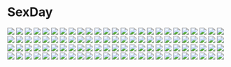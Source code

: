 # SexDay
![](https://konachan.com/image/58a4c9a4181e95b94fc64750020874e5/Konachan.com%20-%2038203%20tagme.jpg)
![](https://konachan.com/image/9e4aaeaee3fff89a3850f9e0a5f3d61b/Konachan.com%20-%2076397%20autumn%20blonde_hair%20green_eyes%20iroha_%28unyun%29%20original.jpg)
![](https://konachan.com/jpeg/ffbb1c9ceb43cc0b19b49b76da29c94e/Konachan.com%20-%20279256%20as109%20brown%20brown_hair%20cameltoe%20elbow_gloves%20gloves%20leotard%20loli%20original%20reflection%20third-party_edit.jpg)
![](https://konachan.com/image/6f9d00c26b54fcba174983a52185d809/Konachan.com%20-%20220192%20gradient%20katana%20long_hair%20navel%20original%20red_hair%20skirt%20sword%20tonee%20torn_clothes%20weapon.jpg)
![](https://konachan.com/image/d47111afde12a75f87951cd4163d50ea/Konachan.com%20-%2015551%202000%20anthropomorphism%20me%20os-tan%20windows.gif)
![](https://konachan.com/image/4c35f2b9c906fc01aa66650ae813f1a4/Konachan.com%20-%2042862%20bikini%20blonde_hair%20breasts%20cleavage%20erect_nipples%20louise_halevy%20mobile_suit_gundam%20mobile_suit_gundam_00%20swimsuit%20tadano_akira%20thighhighs%20wink.jpg)
![](https://konachan.com/jpeg/2cd48f1a1e117aafad1f0d6ed229b940/Konachan.com%20-%20200274%20anthropomorphism%20blue_eyes%20blush%20breasts%20cape%20cleavage%20gloves%20haribote_%28tarao%29%20hat%20kantai_collection%20long_hair%20northern_ocean_hime%20red_eyes%20white_hair.jpg)
![](https://konachan.com/jpeg/bb75e9d7f6b492d7c8baaa46c07e3dd9/Konachan.com%20-%20181266%202girls%20black_eyes%20black_hair%20flowers_%28game%29%20game_cg%20hanabishi_rikka%20innocent_grey%20long_hair%20school_uniform%20shirahane_suou%20shoujo_ai%20sugina_miki%20wink.jpg)
![](https://konachan.com/image/1bf078568f757704755ece659f799fcd/Konachan.com%20-%20293310%202girls%20barefoot%20bra%20couch%20loli%20nedia_r%20original%20panty_pull%20twintails%20underwear%20undressing.jpg)
![](https://konachan.com/image/98cd9221e7c1553dc435bb72723b4670/Konachan.com%20-%20210235%20bikini%20blue_hair%20breasts%20cleavage%20nonaka_yuki%20ookuma_nekosuke%20shinmai_maou_no_testament%20swimsuit%20yellow_eyes.jpg)
![](https://konachan.com/image/2b57702bfad80dbb75773073e6eaa7b7/Konachan.com%20-%20105929%202girls%20blonde_hair%20blush%20breasts%20brown_eyes%20brown_hair%20hagane7728%20nipples%20nude%20yuri.jpg)
![](https://konachan.com/image/3f2547fd838c737ee610ece47f111409/Konachan.com%20-%2092044%20takagi_%28tansuke%29%20tansuke.jpg)
![](https://konachan.com/jpeg/32649d2b57d6e3e84572a4719a525ed9/Konachan.com%20-%20194292%20barefoot%20book%20hat%20long_hair%20patchouli_knowledge%20purple_hair%20shirosato%20touhou.jpg)
![](https://konachan.com/image/f0245aa7066e0b9089dccf9048ad8638/Konachan.com%20-%20196845%20building%20city%20clouds%20noba%20original%20scenic.jpg)
![](https://konachan.com/jpeg/37be251a997de47945f8fddabeb73001/Konachan.com%20-%20168931%20anus%20ass%20blonde_hair%20blue_eyes%20breasts%20kashiwazaki_sena%20long_hair%20nipples%20panties%20panty_pull%20pussy%20third-party_edit%20uncensored%20underwear%20wacchi%20white.jpg)
![](https://konachan.com/image/662e408eaeecbecb4dadef3edc3c57ed/Konachan.com%20-%2094244%20animal%20bird%20selina%20tagme.jpg)
![](https://konachan.com/image/deabe26546d8fcbb1fe682ba68367702/Konachan.com%20-%20292915%202girls%20animal_ears%20azur_lane%20boots%20compile_heart%20dress%20gray_hair%20long_hair%20panties%20ponytail%20shorts%20tentacles%20underwear%20water%20weapon%20yellow_eyes.jpg)
![](https://konachan.com/jpeg/9daa6961dfd1a4c54070f9ac1506c410/Konachan.com%20-%20297322%20ass%20barefoot%20black_hair%20blush%20kamado_nezuko%20kimetsu_no_yaiba%20long_hair%20nipples%20nude%20pink_eyes%20pussy%20signed%20uncensored%20watermark.jpg)
![](https://konachan.com/image/08a019b54b0d7fc166f23e4f61a918a7/Konachan.com%20-%2095672%20brown_hair%20cielo%20original%20red_eyes%20school_uniform%20thighhighs.jpg)
![](https://konachan.com/jpeg/f072f4dfaaedd519f3e753dc4dcac36c/Konachan.com%20-%20224013%20blush%20cherry_blossoms%20flowers%20green_eyes%20green_hair%20gumi%20petals%20ruru_%28tsuitta%29%20scarf%20short_hair%20skirt%20vocaloid.jpg)
![](https://konachan.com/image/a3e1b657e0c8d1eeca06391146323e15/Konachan.com%20-%2020411%20mobile_suit_gundam.jpg)
![](https://konachan.com/image/601c0fff7d07bd5d3a3673fedcfdd00a/Konachan.com%20-%2059468%20aliasing%20animal_ears%20brown_hair%20choker%20dragon%20dress%20kotoba_noriaki%20long_hair%20necklace%20original%20pixiv_fantasia%20pointed_ears%20red_eyes%20silhouette.jpg)
![](https://konachan.com/image/034f54c4fa9dc7324a1bd1db6fb38e8b/Konachan.com%20-%2010927%202girls%20blue_eyes%20futaba_hinata%20green_eyes%20hoshiful%20red_hair%20takatsuka_mizuki%20uniform.jpg)
![](https://konachan.com/image/b6b46d7f3694cf2111aa85869e4ae6ac/Konachan.com%20-%20150132%20bow%20chuunibyou_demo_koi_ga_shitai%21%20eyepatch%20looker%20panties%20short_hair%20skirt%20skirt_lift%20takanashi_rikka%20underwear.jpg)
![](https://konachan.com/jpeg/590c56d6e90e8e9557184036ce290e07/Konachan.com%20-%20255104%20blonde_hair%20blush%20demon%20drink%20fire%20horns%20jehyun%20long_hair%20ofuda%20panties%20sake%20signed%20spread_legs%20tattoo%20transparent%20underwear%20weapon%20yellow_eyes.jpg)
![](https://konachan.com/image/1e829bef0ba2d8d38bb15c1af66d62f1/Konachan.com%20-%2021635%20abarai_renji%20bleach%20dark_skin%20group%20inoue_orihime%20ishida_uryuu%20kuchiki_rukia%20kurosaki_ichigo%20male%20shihouin_yoruichi%20tattoo%20yasutora_sado.jpg)
![](https://konachan.com/image/a29af3120244a5f91cc1ac95e1e6485e/Konachan.com%20-%20191850%202girls%20breasts%20brown_hair%20cleavage%20daitoshokan_no_hitsujikai%20homura_naru%20kodachi_nagi%20megami%20no_bra%20panties%20scan%20shirasaki_tsugumi%20underwear.jpg)
![](https://konachan.com/image/a5bb5a8197f2a1e09ed96ae8f05116f7/Konachan.com%20-%2027551%20brown_eyes%20brown_hair%20suzumiya_haruhi%20suzumiya_haruhi_no_yuutsu.jpg)
![](https://konachan.com/image/987e942b38fef095711bca61f6e11fc5/Konachan.com%20-%20270978%20ass%20bb_%28fate%29%20cake%20couch%20drink%20fate_%28series%29%20food%20fruit%20gloves%20headband%20long_hair%20panty_pull%20purple_eyes%20purple_hair%20satou_daiji%20strawberry%20thighhighs.jpg)
![](https://konachan.com/jpeg/28722cdaf43f2307d1a1e6ecffdb98d2/Konachan.com%20-%20168790%20blue%20chi%40ki%20dress%20original%20planet%20sky%20stars%20twintails%20white_hair.jpg)
![](https://konachan.com/image/a73369da307c758a729ee5443da789f0/Konachan.com%20-%20228771%20aliasing%20aqua_eyes%20blush%20book%20bow%20braids%20brown_hair%20food%20gloves%20gray_hair%20green_eyes%20kneehighs%20long_hair%20original%20paper%20phone%20pink_eyes%20twintails.jpg)
![](https://konachan.com/image/8c04dc470b1f733c5cc9f44c17309d8b/Konachan.com%20-%2070000%20animal_ears%20apron%20blush%20candy%20chocolate%20hat%20mystia_lorelei%20pink_hair%20ribbons%20short_hair%20thighhighs%20touhou%20valentine%20wings%20yellow_eyes.jpg)
![](https://konachan.com/jpeg/6b8af4db8f2329060952b8261dad1a8f/Konachan.com%20-%20110617%202girls%20bed%20blue_eyes%20blush%20breasts%20game_cg%20green_eyes%20mecha-con%21%20navel%20nipples%20onomatope%2A%20open_shirt%20panties%20pink_hair%20thighhighs%20twintails%20underwear.jpg)
![](https://konachan.com/jpeg/10f878d8f90dd9316d201dac0ef3ddb2/Konachan.com%20-%20280879%20aqua_eyes%20aqua_hair%20barefoot%20bed%20blush%20condom%20cum%20hatsune_miku%20long_hair%20navel%20papino%20tears%20twintails%20underwear%20vocaloid.jpg)
![](https://konachan.com/image/3341f8c573fbeafbc4d78ae6af0c9257/Konachan.com%20-%209822%20enma_ai%20jigoku_shoujo.jpg)
![](https://konachan.com/image/95fa79fc45ee84d38518f4d77728bd5c/Konachan.com%20-%206605%20koiwai_yotsuba%20yotsubato%21.jpg)
![](https://konachan.com/jpeg/d00e2e3de9dc9036f92090214f7d5673/Konachan.com%20-%20178349%202girls%20animal%20blonde_hair%20dress%20hat%20headband%20moriya_suwako%20purple_hair%20short_hair%20snake%20thighhighs%20touhou%20uu_uu_zan%20yasaka_kanako.jpg)
![](https://konachan.com/jpeg/dee48633f0d5863c9ac1617ea8d941a2/Konachan.com%20-%20160969%20blush%20breast_grab%20breasts%20chuning_lover%20game_cg%20kiss%20koso%20long_hair%20nipples%20skirt%20sugar_house%20tougetsuin_aisu%20twintails.jpg)
![](https://konachan.com/image/39ef03ef81efbdba9381c9ade8bdb045/Konachan.com%20-%20229182%20blush%20breasts%20cleavage%20green_eyes%20long_hair%20navel%20ponytail%20purple_hair%20sheska_xue%20shorts%20sunglasses%20tattoo%20toujou_nozomi%20white.jpg)
![](https://konachan.com/jpeg/6f77060a46b005151d7b0eac40738ba8/Konachan.com%20-%20178041%20blue_eyes%20breasts%20dengeki_hime%20front_wing%20innocent_girl%20long_hair%20nanaca_mai%20nipples%20open_shirt%20ousaka_kanae%20pantyhose%20red_hair%20scan%20school_uniform.jpg)
![](https://konachan.com/image/73efd7155b4b138fbba44629a29b0daa/Konachan.com%20-%20286973%20apple%20blush%20candy%20festival%20food%20fruit%20hololive%20japanese_clothes%20long_hair%20minato_aqua%20nari_%28narikashi%29%20ponytail%20purple_eyes%20purple_hair%20summer%20yukata.jpg)
![](https://konachan.com/image/9404d8a5c3863f64803e17ea92d3c00c/Konachan.com%20-%20146141%20blue%20blue_eyes%20blue_hair%20dress%20drink%20game_console%20glasses%20headphones%20industrial%20kawashiro_nitori%20microphone%20paper%20sibanoue%20touhou%20translation_request.jpg)
![](https://konachan.com/image/94f0fcfcc4c85919c13f17f9d1d4d6ca/Konachan.com%20-%208009%20furude_rika%20hanyuu%20higurashi_no_naku_koro_ni.jpg)
![](https://konachan.com/jpeg/2500e7eab2af1223faeffd93487276ad/Konachan.com%20-%20277238%202girls%20anus%20breasts%20hata_no_kokoro%20ke-ta%20komeiji_koishi%20long_hair%20mask%20nipples%20open_shirt%20pink_eyes%20pink_hair%20pussy%20scan%20touhou%20uncensored%20yuri.jpg)
![](https://konachan.com/image/f3eb279bf25bde4fbe07a57d5f40251e/Konachan.com%20-%20162703%20angel%20blonde_hair%20feathers%20original%20shimeji%20white%20wings.jpg)
![](https://konachan.com/image/284a80e1c520b1a35c8f56d3d786b4bf/Konachan.com%20-%20172273%20demon%20garter_belt%20green_eyes%20green_hair%20hatsune_miku%20kumatyu%20navel%20project_diva%20stockings%20succubus%20tail%20vocaloid%20wings.jpg)
![](https://konachan.com/jpeg/b1ec96fa6ce52ae5ecb0cf22eeb54a62/Konachan.com%20-%20284241%20anus%20ass%20black_hair%20blush%20dress%20horns%20ke-ta%20kijin_seija%20no_bra%20nopan%20pussy%20pussy_juice%20red_eyes%20scan%20short_hair%20skirt_lift%20touhou%20uncensored.jpg)
![](https://konachan.com/jpeg/11d11b464c9f6c53c95b0977dd4f5ecd/Konachan.com%20-%20221555%20anthropomorphism%20blush%20breast_hold%20breasts%20close%20gray_eyes%20gray_hair%20kantai_collection%20long_hair%20no_bra%20pola_%28kancolle%29%20sideboob%20tony_guisado%20topless.jpg)
![](https://konachan.com/image/b19c7aadcb3401e5e2a51366c46d3ddf/Konachan.com%20-%20269483%20akasaai%20black_hair%20bow%20gun%20nijisanji%20rain%20school_uniform%20shizuka_rin%20short_hair%20skirt%20water%20weapon.jpg)
![](https://konachan.com/jpeg/048f707a832c979366bbe0813a513bb5/Konachan.com%20-%20153841%20blush%20breasts%20brown_hair%20cleavage%20game_cg%20long_hair%20no_bra%20purple_eyes%20shishigatani_ushio%20tokeijikake_no_ley_line%20urabi_%28tomatohouse%29.jpg)
![](https://konachan.com/image/075ce09558a72edad224c97a590f40d0/Konachan.com%20-%20137053%20fire%20gloves%20king_kazma%20nishi_yukari%20red_eyes%20summer_wars.jpg)
![](https://konachan.com/image/c5bd45341a50bae29180b35950143384/Konachan.com%20-%20188400%20akitsumaru_%28kancolle%29%20anthropomorphism%20chibi%20group%20harusame_%28kancolle%29%20hato_rami%20kantai_collection%20ooyodo_%28kancolle%29%20unryuu_%28kancolle%29.jpg)
![](https://konachan.com/jpeg/aca00c1a8b03245f1ea96def06274173/Konachan.com%20-%20206874%20choker%20game_cg%20hiromi_%28sakura_swim_club%29%20sakura_swim_club%20school_swimsuit%20swimsuit%20wanaca%20winged_cloud.jpg)
![](https://konachan.com/jpeg/93ff4598ea46ee8d5066661ec34070ef/Konachan.com%20-%20183451%20blue_eyes%20blue_hair%20breasts%20cleavage%20comaco%20hatsune_miku%20skirt%20sweet_devil_%28vocaloid%29%20tail%20vocaloid.jpg)
![](https://konachan.com/image/ddf565e32f044f5d97b97d89301684f9/Konachan.com%20-%20258470%20azur_lane%20bed%20blue_eyes%20blush%20braids%20breasts%20chain%20cleavage%20collar%20dress%20elbow_gloves%20garter_belt%20gloves%20long_hair%20maid%20maki_pei%20stockings%20white_hair.jpg)
![](https://konachan.com/image/63529400ad269829b2621c0c4175f1c4/Konachan.com%20-%20105425%20dress%20gloves%20kaname_madoka%20kneehighs%20mahou_shoujo_madoka_magica%20pink_eyes%20pink_hair%20ribbons%20short_hair%20third-party_edit%20twintails%20white.jpg)
![](https://konachan.com/image/0dec350c864d336626f710659262e721/Konachan.com%20-%2062936%20bakemonogatari%20monogatari_%28series%29%20school_swimsuit%20sengoku_nadeko%20swimsuit.jpg)
![](https://konachan.com/jpeg/2e2927fe731486f1ef3a77db9bd56a93/Konachan.com%20-%20214499%20armor%20blue_hair%20breasts%20cape%20dark_skin%20dragon%20fire%20gloves%20headdress%20lack%20long_hair%20magic%20male%20navel%20original%20ponytail%20purple_eyes%20thighhighs%20weapon.jpg)
![](https://konachan.com/jpeg/99504e9b3d4053e1114c6f30d22d8da3/Konachan.com%20-%20301842%20barefoot%20bloomers%20blush%20braids%20breasts%20cape%20ex_idol%20green_eyes%20hoodie%20nijisanji%20nipples%20no_bra%20nopan%20third-party_edit%20twintails%20warabeda_meijii%20white.jpg)
![](https://konachan.com/image/2a650849782bec0f0cc6abce2353de13/Konachan.com%20-%20131948%20dress%20mononobe_no_futo%20soga_no_tojiko%20tagme%20toosaka_asagi%20touhou.jpg)
![](https://konachan.com/image/27ef11bef521f75eb586332b2e7340c4/Konachan.com%20-%2040884%20feena_fam_earthlight%20yoake_mae_yori_ruri_iro_na.jpg)
![](https://konachan.com/jpeg/3aefab0ec9a6985fff3456c46dbc543b/Konachan.com%20-%20135636%20blonde_hair%20game_cg%20kousaka_otohime%20panties%20peassoft%20school_uniform%20skirt%20skirt_lift%20spread_legs%20tagme_%28artist%29%20twintails%20underwear.jpg)
![](https://konachan.com/image/cbc3f4fdd714e2103ff6544203662d9b/Konachan.com%20-%2080231%20godees%20kawashima_ami%20monochrome%20toradora.jpg)
![](https://konachan.com/image/6eea31a69d39bc9cc73c8314a39d5e0c/Konachan.com%20-%2071908%20blonde_hair%20chii%20chobits.jpg)
![](https://konachan.com/image/718c93870a764583488ac2a8af7de36b/Konachan.com%20-%20294336%20building%20idolmaster%20idolmaster_shiny_colors%20kazano_hiori%20pantyhose%20ponytail%20sakeharasu%20scarf%20school_uniform%20snow%20snowman%20stairs%20winter.jpg)
![](https://konachan.com/image/2bf8493fe81680bbe2fc3616347e8ed9/Konachan.com%20-%2010353%20ichigo_100%20japanese_clothes%20kimono%20toujou_aya.jpg)
![](https://konachan.com/image/8536266bdad36a68d4a08f206e22003a/Konachan.com%20-%2044567%20fire%20kara_no_kyoukai%20knife%20kokutou_azaka%20ryougi_shiki%20signed.jpg)
![](https://konachan.com/jpeg/60fecfea1c2fdc669aa1a22a5e1013f4/Konachan.com%20-%2094634%20chikotam%20dress%20eden%20game_cg%20grass%20red_eyes%20shion%20sky.jpg)
![](https://konachan.com/image/22ddbe03b0564848619651efa725dd10/Konachan.com%20-%2032903%20aquaplus%20leaf%20mitsumi_misato%20monochrome%20sketch%20to_heart%20to_heart_2%20white%20yuzuhara_konomi.jpg)
![](https://konachan.com/image/e0c698577661984d3537a8358d2f4174/Konachan.com%20-%20144997%20dress%20hat%20sanka_rea%20sankarea%20thighhighs.jpg)
![](https://konachan.com/jpeg/3cfcdd336dd666dde85975a937b12ea9/Konachan.com%20-%20266788%20barefoot%20bed%20blood%20blush%20breasts%20brown_eyes%20flowers%20game_cg%20koku%20long_hair%20nipples%20no_bra%20nopan%20open_shirt%20penis%20sex%20skirt%20skirt_lift%20uncensored%20wet.jpg)
![](https://konachan.com/jpeg/1f2e92a889649f48052e21e3c183e79c/Konachan.com%20-%20218924%20ass%20caidychen%20computer%20original%20panties%20photo%20skirt%20thighhighs%20underwear.jpg)
![](https://konachan.com/jpeg/f2220ebc41f53f034cdc4f3fb0bbf6da/Konachan.com%20-%20206078%20akagi_%28kancolle%29%20anthropomorphism%20brown_eyes%20brown_hair%20food%20hat%20kaga_%28kancolle%29%20kantai_collection%20long_hair%20rukotaro%20short_hair%20thighhighs%20white.jpg)
![](https://konachan.com/jpeg/6ae461dc6cb021d4a04f9542f7d09d8e/Konachan.com%20-%20194184%20animal_ears%20ass%20brown_eyes%20brown_hair%20bunny_ears%20bunnygirl%20flat_chest%20inaba_tewi%20ke-ta%20loli%20nipples%20nude%20scan%20short_hair%20tail%20touhou.jpg)
![](https://konachan.com/image/7cb449d7ba699912ce807b7bb64313a3/Konachan.com%20-%20255570%20blonde_hair%20bow%20braids%20breasts%20cleavage%20couch%20dk_senie%20flowers%20forever_7th_capital%20garter_belt%20long_hair%20purple_eyes%20stockings%20thighhighs%20wristwear.jpg)
![](https://konachan.com/jpeg/b75afb08000ba2076e85203558f281e6/Konachan.com%20-%20178393%20blonde_hair%20blush%20breast_hold%20breasts%20close%20hat%20nipples%20open_shirt%20purple_eyes%20shuugetsu_karasu%20touhou%20yakumo_yukari.jpg)
![](https://konachan.com/image/79c7b22382c840e857dcac99d0c2fc5d/Konachan.com%20-%20111012%20bicolored_eyes%20caffein%20guitar%20instrument%20kasane_teto%20kneehighs%20momone_momo%20namine_ritsu%20red_hair%20utau%20yellow_eyes%20yokune_ruko.jpg)
![](https://konachan.com/jpeg/ab15a54f45787e8cf44993331c017310/Konachan.com%20-%20184409%20hatsune_miku%20headphones%20long_hair%20marumoru%20monochrome%20twintails%20vocaloid.jpg)
![](https://konachan.com/image/b505bdf90ce225efc196a3723ae2a60c/Konachan.com%20-%20187185%20blue_hair%20bodysuit%20breasts%20erect_nipples%20katana%20mashiro_akira%20original%20panties%20red_eyes%20skintight%20sword%20torn_clothes%20underwear%20weapon%20wings.jpg)
![](https://konachan.com/image/1654652cebabc8839643432d1d555cc7/Konachan.com%20-%20303315%20abo_%28kawatasyunnnosukesabu%29%20animal%20animal_ears%20brown_hair%20cat%20food%20original.jpg)
![](https://konachan.com/jpeg/010a926bfd5d73c5d19a1fe5e265954f/Konachan.com%20-%20189902%20ayuzawa_misaki%20black_hair%20blush%20bondage%20breasts%20collar%20kaichou_wa_maid_sama%20lactation%20makino_tomoyasu%20male%20nipples%20pregnant%20yellow_eyes.jpg)
![](https://konachan.com/jpeg/93a9c8c9c00f0abc8ac29aecd31a3826/Konachan.com%20-%20147659%20bed%20blush%20breasts%20censored%20game_cg%20kuraha%20navel%20nipples%20no_bra%20nopan%20open_shirt%20osu_koyori%20penis%20pink_hair%20purple_eyes%20pussy%20sex%20unisonshift.jpg)
![](https://konachan.com/image/889ea78304745da5e486c04ef6cca89e/Konachan.com%20-%2010298%20fay_d_flourite%20kurogane%20sakura_%28tsubasa%29%20syaoran%20tsubasa_reservoir_chronicle.jpg)
![](https://konachan.com/jpeg/8389f6b8e8c6470f3d1a5195d2a163d8/Konachan.com%20-%2099048%20brown_hair%20game_cg%20ko%7Echa%20nina_lindberg%20shukufuku_no_campanella%20sky%20windmill_oasis.jpg)
![](https://konachan.com/image/97a99593121ac68e327eac90a191f418/Konachan.com%20-%2089534%20aeve%20konpaku_youmu%20myon%20panties%20pussy%20see_through%20touhou%20underwear%20wet.jpg)
![](https://konachan.com/jpeg/d910f713cdb06e7f3561d8c4118836f5/Konachan.com%20-%20210183%20akizora_momiji%20aotsuki_shinobu%20blush%20breasts%20censored%20dekinai_watashi_ga_kurikaesu%20fingering%20game_cg%20izumi_shino%20nipples%20pussy%20pussy_juice.jpg)
![](https://konachan.com/jpeg/24c92336b08c43751a9d774e52e430b6/Konachan.com%20-%20242287%20all_male%20anthropomorphism%20hanokage%20izumi-no-kami_kanesada%20kunihiro_horikawa%20male%20touken_ranbu.jpg)
![](https://konachan.com/jpeg/b0d3ce2e989300c173a7acd310ae5701/Konachan.com%20-%20236337%20aliasing%20all_male%20aqua_eyes%20braids%20gray_hair%20long_hair%20male%20navel%20toudou_charo%20utau.jpg)
![](https://konachan.com/image/08ba726792ccd7c8f95b09844dd6eb81/Konachan.com%20-%2078502%20hatsune_miku%20twintails%20vocaloid.jpg)
![](https://konachan.com/jpeg/71e4905cf7d9f45d8fded1d79f9b2a90/Konachan.com%20-%20263504%20black_hair%20braids%20breasts%20christmas%20fang%20game_cg%20hat%20kakao%20red_eyes%20santa_costume%20santa_hat%20short_hair%20skirt%20sonoya_chika%20thighhighs.jpg)
![](https://konachan.com/jpeg/a210fc4fc2d905b9b07816273643a7c3/Konachan.com%20-%20197022%20blue_eyes%20breasts%20christmas%20cleavage%20hewsack%20hug%20male%20moon%20night%20nishikino_maki%20pink_eyes%20red_hair%20scarf%20short_hair%20stars%20water%20watermark%20winter.jpg)
![](https://konachan.com/image/04bfa2e6484ca5ca15e14fc5a3b4d46c/Konachan.com%20-%2057113%20izayoi_sakuya%20knife%20maid%20moon%20touhou.jpg)
![](https://konachan.com/image/05b020276fbad562423dd078d523697f/Konachan.com%20-%2015910%20sailor_moon%20sailor_saturn%20tomoe_hotaru.jpg)
![](https://konachan.com/jpeg/9b710da93bc8076250d42ad19ad30b09/Konachan.com%20-%2024612%20katana%20konpaku_youmu%20sword%20touhou%20weapon.jpg)
![](https://konachan.com/jpeg/ed47921879e158951e73fd76e4e36c24/Konachan.com%20-%20249689%20barefoot%20black_hair%20long_hair%20original%20otokuyou%20red_eyes%20third-party_edit%20white.jpg)
![](https://konachan.com/image/c1f362d00f1524e34425960a5352287d/Konachan.com%20-%20138835%20astraea%20sora_no_otoshimono.jpg)
![](https://konachan.com/image/5103e83323ea0fbd70f65bb152db124e/Konachan.com%20-%20264544%20blonde_hair%20cake%20cape%20drink%20food%20fruit%20gloves%20headdress%20kouzu_shou%20lolita_fashion%20long_hair%20necklace%20pantyhose%20red_eyes%20strawberry%20teddy_bear.jpg)
![](https://konachan.com/image/e6e50eac7e6c2b60d0a4727c4864d705/Konachan.com%20-%2075625%20beatrice%20male%20umineko_no_naku_koro_ni%20ushiromiya_battler.jpg)
![](https://konachan.com/image/1ebebd1b606c9b1e86934cdb7efe98ea/Konachan.com%20-%20137639%20animal%20brown_hair%20cat%20dress%20food%20fruit%20hat%20kino707%20original%20short_hair%20strawberry%20yellow_eyes.jpg)
![](https://konachan.com/image/856d0dcdeb7f54ca6405cef3c5e26182/Konachan.com%20-%20282473%20cape%20cherry_blossoms%20flowers%20grass%20green_hair%20kankokoa%20kneehighs%20loli%20long_hair%20original%20petals%20skirt%20yellow_eyes.jpg)
